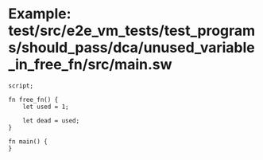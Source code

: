# Example: test/src/e2e_vm_tests/test_programs/should_pass/dca/unused_variable_in_free_fn/src/main.sw

```sway
script;

fn free_fn() {
    let used = 1;
    
    let dead = used;
}

fn main() {
}

```
